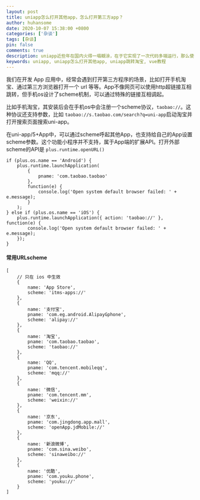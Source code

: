 ```yaml
---
layout: post
title: uniapp怎么打开其他app，怎么打开第三方app？
author: huhansome
date: 2020-10-07 15:38:00 +0800
categories: ['杂谈']
tags: [杂谈]
pin: false
comments: true
description: uniapp近些年在国内火得一塌糊涂，在于它实现了一次代码多端运行，那么使用Vue开发的uniapp怎么打开第三方app呢？如何打开淘宝商品详情页呢？
keywords: uniapp, uniapp怎么打开其他app, uniapp跳转淘宝, vue教程
---
```


我们在开发 App 应用中，经常会遇到打开第三方程序的场景，比如打开手机淘宝、通过第三方浏览器打开一个 url 等等。App不像网页可以使用http超链接互相跳转，但手机os设计了scheme机制，可以通过特殊的链接互相调起。

比如手机淘宝，其安装后会在手机os中会注册一个scheme协议，`taobao://`。这种协议还支持参数，比如 `taobao://s.taobao.com/search?q=uni-app`启动淘宝并打开搜索页面搜索uni-app。

在uni-app/5+App中，可以通过scheme呼起其他App，也支持给自己的App设置scheme参数。这个功能小程序并不支持，属于App端的扩展API。打开外部scheme的API是 `plus.runtime.openURL()`

```
if (plus.os.name == 'Android') {  
    plus.runtime.launchApplication(  
        {  
            pname: 'com.taobao.taobao'  
        },  
        function(e) {  
            console.log('Open system default browser failed: ' + e.message);  
        }  
    );  
} else if (plus.os.name == 'iOS') {  
    plus.runtime.launchApplication({ action: 'taobao://' }, function(e) {  
        console.log('Open system default browser failed: ' + e.message);  
    });  
} 
```

#### 常用URLscheme

```
[  
    // 只在 ios 中生效  
    {  
        name: 'App Store',  
        scheme: 'itms-apps://'  
    },  
    {  
        name: '支付宝',  
        pname: 'com.eg.android.AlipayGphone',  
        scheme: 'alipay://'  
    },  
    {  
        name: '淘宝',  
        pname: 'com.taobao.taobao',  
        scheme: 'taobao://'  
    },  
    {  
        name: 'QQ',  
        pname: 'com.tencent.mobileqq',  
        scheme: 'mqq://'  
    },  
    {  
        name: '微信',  
        pname: 'com.tencent.mm',  
        scheme: 'weixin://'  
    },  
    {  
        name: '京东',  
        pname: 'com.jingdong.app.mall',  
        scheme: 'openApp.jdMobile://'  
    },  
    {  
        name: '新浪微博',  
        pname: 'com.sina.weibo',  
        scheme: 'sinaweibo://'  
    },  
    {  
        name: '优酷',  
        pname: 'com.youku.phone',  
        scheme: 'youku://'  
    }  
]  
```
